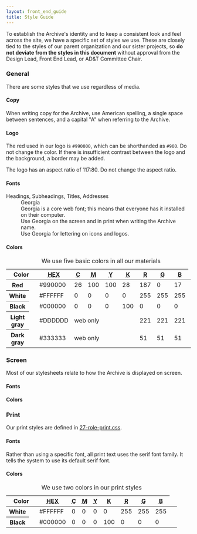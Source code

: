 ```yaml
---
layout: front_end_guide
title: Style Guide
---
```


To establish the Archive's identity and to keep a consistent look and feel across the site, we have a specific set of styles we use. These are closely tied to the styles of our parent organization and our sister projects, so **do not deviate from the styles in this document** without approval from the Design Lead, Front End Lead, or AD&T Committee Chair.

### General

There are some styles that we use regardless of media.

#### Copy

When writing copy for the Archive, use American spelling, a single space between sentences, and a capital "A" when referring to the Archive.

#### Logo

The red used in our logo is `#990000`, which can be shorthanded as `#900`. Do not change the color. If there is insufficient contrast between the logo and the background, a border may be added.

The logo has an aspect ratio of 117:80. Do not change the aspect ratio.

#### Fonts

<dl>
<dt>Headings, Subheadings, Titles, Addresses</dt>
<dd><span class="georgia">Georgia</span></dd>
<dd><span class="georgia">Georgia</span> is a core web font; this means that everyone has it installed on their computer.</dd>
<dd>Use <span class="georgia">Georgia</span> on the screen and in print when writing the Archive name.</dd>
<dd>Use <span class="georgia">Georgia</span> for lettering on icons and logos.</dd>
</dl>

#### Colors

<table summary="The five colors we use in our materials, and their hexadecimal, CMYK, and RGB values">
<caption>We use five basic colors in all our materials</caption>
<thead>
<tr>
<th scope="col" colspan="2">Color</th>
<th scope="col"><abbr title="hexadecimal">HEX</abbr></th>
<th scope="col"><abbr title="Cyan">C</abbr></th>
<th scope="col"><abbr title="Magenta">M</abbr></th>
<th scope="col"><abbr title="Yellow">Y</abbr></th>
<th scope="col"><abbr title="Key">K</abbr></th>
<th scope="col"><abbr title="Red">R</abbr></th>
<th scope="col"><abbr title="Green">G</abbr></th>
<th scope="col"><abbr title="Blue">B</abbr></th>
<td></td>
</tr>
</thead>
<tbody>
<tr>
<th scope="row">Red</th>
<td class="red color">&nbsp;</td>
<td>#990000</td>
<td>26</td>
<td>100</td>
<td>100</td>
<td>28</td>
<td>187</td>
<td>0</td>
<td>17</td>
<td class="red color">&nbsp;</td>
</tr>
<tr>
<th scope="row">White</th>
<td class="white color">&nbsp;</td>
<td>#FFFFFF</td>
<td>0</td>
<td>0</td>
<td>0</td>
<td>0</td>
<td>255</td>
<td>255</td>
<td>255</td>
<td class="white color">&nbsp;</td>
</tr>
<tr>
<th scope="row">Black</th>
<td class="black color">&nbsp;</td>
<td>#000000</td>
<td>0</td>
<td>0</td>
<td>0</td>
<td>100</td>
<td>0</td>
<td>0</td>
<td>0</td>
<td class="black color">&nbsp;</td>
</tr>
<tr>
<th scope="row">Light gray</th>
<td class="light-gray-ddd color">&nbsp;</td>
<td>#DDDDDD</td>
<td colspan="4">web only</td>
<td>221</td>
<td>221</td>
<td>221</td>
<td class="light-gray-ddd color">&nbsp;</td>
</tr>
<tr>
<th scope="row">Dark gray</th>
<td class="dark-gray-333 color">&nbsp;</td>
<td>#333333</td>
<td colspan="4">web only</td>
<td>51</td>
<td>51</td>
<td>51</td>
<td class="dark-gray-333 color">&nbsp;</td>
</tr>
</tbody>
</table>

### Screen

Most of our stylesheets relate to how the Archive is displayed on screen.

#### Fonts

#### Colors

### Print

Our print styles are defined in [27-role-print.css](https://github.com/otwcode/otwarchive/blob/master/public/stylesheets/site/2.0/27-role-print.css).

#### Fonts

Rather than using a specific font, all print text uses the <span class="serif">serif</span> font family. It tells the system to use its default serif font.

#### Colors

<table summary="The two colors we use in our print materials, and their hexadecimal, CMYK, and RGB values">
<caption>We use two colors in our print styles</caption>
<thead>
<tr>
<th scope="col" colspan="2">Color</th>
<th scope="col"><abbr title="hexadecimal">HEX</abbr></th>
<th scope="col"><abbr title="Cyan">C</abbr></th>
<th scope="col"><abbr title="Magenta">M</abbr></th>
<th scope="col"><abbr title="Yellow">Y</abbr></th>
<th scope="col"><abbr title="Key">K</abbr></th>
<th scope="col"><abbr title="Red">R</abbr></th>
<th scope="col"><abbr title="Green">G</abbr></th>
<th scope="col"><abbr title="Blue">B</abbr></th>
<td></td>
</tr>
</thead>
<tbody>
<tr>
<th scope="row">White</th>
<td class="white color">&nbsp;</td>
<td>#FFFFFF</td>
<td>0</td>
<td>0</td>
<td>0</td>
<td>0</td>
<td>255</td>
<td>255</td>
<td>255</td>
<td class="white color">&nbsp;</td>
</tr>
<tr>
<th scope="row">Black</th>
<td class="black color">&nbsp;</td>
<td>#000000</td>
<td>0</td>
<td>0</td>
<td>0</td>
<td>100</td>
<td>0</td>
<td>0</td>
<td>0</td>
<td class="black color">&nbsp;</td>
</tr>
</tbody>
</table>
